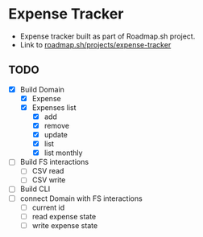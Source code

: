 # Expense Tracker

- Expense tracker built as part of Roadmap.sh project.
- Link to [roadmap.sh/projects/expense-tracker](https://roadmap.sh/projects/expense-tracker)

## TODO
- [x] Build Domain
    - [x] Expense
    - [x] Expenses list
        - [x] add
        - [x] remove
        - [x] update
        - [x] list 
        - [x] list monthly
- [ ] Build FS interactions 
    - [ ] CSV read
    - [ ] CSV write
- [ ] Build CLI
- [ ] connect Domain with FS interactions
    - [ ] current id
    - [ ] read expense state
    - [ ] write expense state

